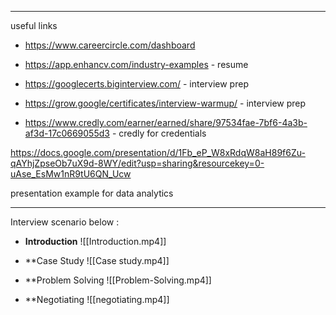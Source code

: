 
----
useful links 

- https://www.careercircle.com/dashboard
- https://app.enhancv.com/industry-examples - resume
- https://googlecerts.biginterview.com/ - interview prep
- https://grow.google/certificates/interview-warmup/ - interview prep

- https://www.credly.com/earner/earned/share/97534fae-7bf6-4a3b-af3d-17c0669055d3  - credly for credentials

https://docs.google.com/presentation/d/1Fb_eP_W8xRdqW8aH89f6Zu-qAYhjZpseOb7uX9d-8WY/edit?usp=sharing&resourcekey=0-uAse_EsMw1nR9tU6QN_Ucw

presentation example for data analytics

---
Interview scenario below :


- **Introduction**
![[Introduction.mp4]]

- **Case Study 
![[Case study.mp4]]

- **Problem Solving
![[Problem-Solving.mp4]]

- **Negotiating
![[negotiating.mp4]]